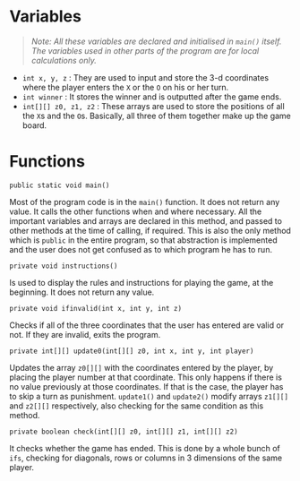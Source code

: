 # Variables

> _Note: All these variables are declared and initialised in `main()` itself. The variables used in other parts of the program are for local calculations only._
>

- `int x, y, z` : They are used to input and store the 3-d coordinates where the player enters the `X` or the `O` on his or her turn.
- `int winner` : It stores the winner and is outputted after the game ends.
- `int[][] z0, z1, z2` : These arrays are used to store the positions of all the `X`s and the `O`s. Basically, all three of them together make up the game board.

# Functions

```
public static void main()
```
Most of the program code is in the `main()` function. It does not return any value. It calls the other functions when and where necessary. All the important variables and arrays are declared in this method, and passed to other methods at the time of calling, if required. This is also the only method which is `public` in the entire program, so that abstraction is implemented and the user does not get confused as to which program he has to run.


```
private void instructions()
```
Is used to display the rules and instructions for playing the game, at the beginning. It does not return any value.


```
private void ifinvalid(int x, int y, int z)
```
Checks if all of the three coordinates that the user has entered are valid or not. If they are invalid, exits the program.


```
private int[][] update0(int[][] z0, int x, int y, int player)
```
Updates the array `z0[][]` with the coordinates entered by the player, by placing the player number at that coordinate. This only happens if there is no value previously at those coordinates. If that is the case, the player has to skip a turn as punishment. `update1()` and `update2()` modify arrays `z1[][]` and `z2[][]` respectively, also checking for the same condition as this method.


```
private boolean check(int[][] z0, int[][] z1, int[][] z2)
```
It checks whether the game has ended. This is done by a whole bunch of `ifs`, checking for diagonals, rows or columns in 3 dimensions of the same player.
